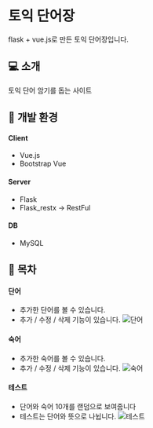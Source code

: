 # 토익 단어장
flask + vue.js로 만든 토익 단어장입니다.

## 💻 소개
토익 단어 암기를 돕는 사이트 

## 🛞 개발 환경

#### Client
- Vue.js
- Bootstrap Vue

#### Server
- Flask
- Flask_restx -> RestFul 

#### DB
- MySQL

## 🐥 목차
#### 단어
- 추가한 단어를 볼 수 있습니다.
- 추가 / 수정 / 삭제 기능이 있습니다.
![단어](https://user-images.githubusercontent.com/22957339/213924180-2dbb5fb6-3b9f-474d-94d5-d29331f11d5f.gif)

#### 숙어
- 추가한 숙어를 볼 수 있습니다.
- 추가 / 수정 / 삭제 기능이 있습니다.
![숙어](https://user-images.githubusercontent.com/22957339/213924186-17bc532a-9566-43ed-9071-bc37acdbf6f8.gif)

#### 테스트
- 단어와 숙어 10개를 랜덤으로 보여줍니다
- 테스트는 단어와 뜻으로 나뉩니다.
![테스트](https://user-images.githubusercontent.com/22957339/213924197-773c6275-babc-490a-9a84-1af3448f472d.gif)



